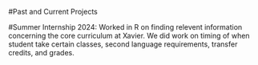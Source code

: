 #Past and Current Projects

#Summer Internship 2024:
Worked in R on finding relevent information concerning the core curriculum at Xavier. We did work on timing of when student take certain classes, second language requirements, transfer credits, and grades. 
